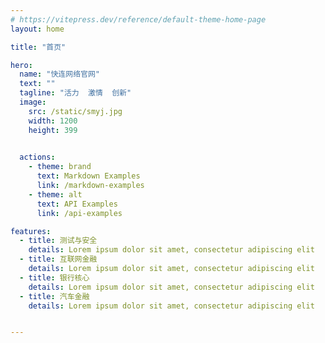 ```yaml
---
# https://vitepress.dev/reference/default-theme-home-page
layout: home

title: "首页"

hero:
  name: "快连网络官网"
  text: ""
  tagline: "活力  激情  创新"
  image:
    src: /static/smyj.jpg
    width: 1200
    height: 399

    
  actions:
    - theme: brand
      text: Markdown Examples
      link: /markdown-examples
    - theme: alt
      text: API Examples
      link: /api-examples

features:
  - title: 测试与安全
    details: Lorem ipsum dolor sit amet, consectetur adipiscing elit
  - title: 互联网金融
    details: Lorem ipsum dolor sit amet, consectetur adipiscing elit
  - title: 银行核心
    details: Lorem ipsum dolor sit amet, consectetur adipiscing elit
  - title: 汽车金融
    details: Lorem ipsum dolor sit amet, consectetur adipiscing elit


---
```


